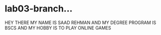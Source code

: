 # lab03-branch...
HEY THERE
MY NAME IS SAAD REHMAN AND MY DEGREE PROGRAM IS BSCS AND MY HOBBY IS TO PLAY ONLINE GAMES
